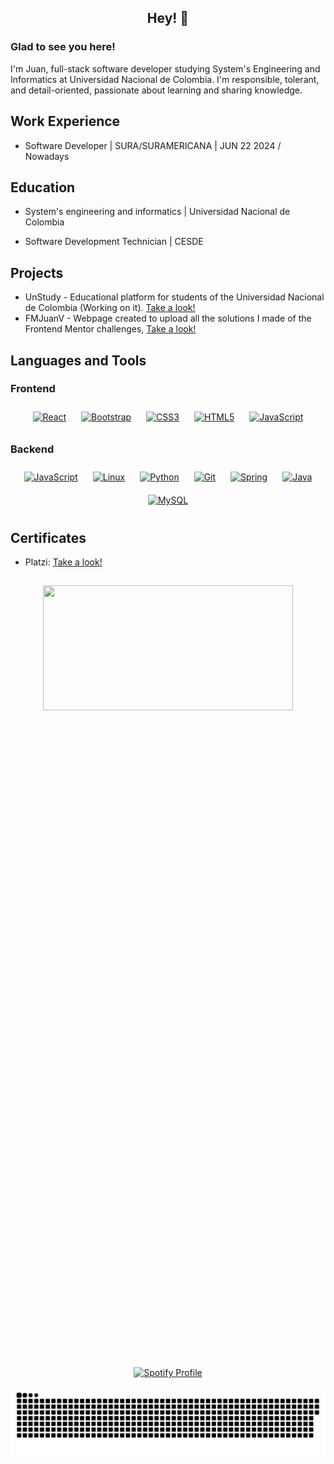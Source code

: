 ## <div align="center">Hey! 👋</div>  
  



### Glad to see you here!  
I'm Juan, full-stack software developer studying System's Engineering and Informatics at Universidad Nacional de Colombia. I'm responsible, tolerant, and detail-oriented, passionate about learning and sharing knowledge.    

## Work Experience  
- Software Developer | SURA/SURAMERICANA | JUN 22 2024 / Nowadays

## Education  
- System's engineering and informatics | Universidad Nacional de Colombia 

- Software Development Technician | CESDE

## Projects
- UnStudy - Educational platform for students of the Universidad Nacional de Colombia (Working on it). [Take a look!](https://unstudy.netlify.app/)
- FMJuanV - Webpage created to upload all the solutions I made of the Frontend Mentor challenges, [Take a look!](https://fmjuanv.netlify.app/)

 


## Languages and Tools  


### Frontend  
<div align="center">  
<a href="https://reactjs.org/" target="_blank"><img style="margin: 10px" src="https://profilinator.rishav.dev/skills-assets/react-original-wordmark.svg" alt="React" height="50" /></a>  
<a href="https://getbootstrap.com/docs/3.4/javascript/" target="_blank"><img style="margin: 10px" src="https://profilinator.rishav.dev/skills-assets/bootstrap-plain.svg" alt="Bootstrap" height="50" /></a>  
<a href="https://www.w3schools.com/css/" target="_blank"><img style="margin: 10px" src="https://profilinator.rishav.dev/skills-assets/css3-original-wordmark.svg" alt="CSS3" height="50" /></a>  
<a href="https://en.wikipedia.org/wiki/HTML5" target="_blank"><img style="margin: 10px" src="https://profilinator.rishav.dev/skills-assets/html5-original-wordmark.svg" alt="HTML5" height="50" /></a>  
<a href="https://www.javascript.com/" target="_blank"><img style="margin: 10px" src="https://profilinator.rishav.dev/skills-assets/javascript-original.svg" alt="JavaScript" height="50" /></a>  
</div>

</td><td valign="top" width="33%">



### Backend  
<div align="center">  
<a href="https://www.javascript.com/" target="_blank"><img style="margin: 10px" src="https://profilinator.rishav.dev/skills-assets/javascript-original.svg" alt="JavaScript" height="50" /></a>  
<a href="https://www.linux.org/" target="_blank"><img style="margin: 10px" src="https://profilinator.rishav.dev/skills-assets/linux-original.svg" alt="Linux" height="50" /></a>  
<a href="https://www.python.org/" target="_blank"><img style="margin: 10px" src="https://profilinator.rishav.dev/skills-assets/python-original.svg" alt="Python" height="50" /></a>  
<a href="https://github.com/" target="_blank"><img style="margin: 10px" src="https://profilinator.rishav.dev/skills-assets/git-scm-icon.svg" alt="Git" height="50" /></a>  
<a href="https://docs.spring.io/spring-framework/docs/3.0.x/reference/expressions.html#:~:text=The%20Spring%20Expression%20Language%20(SpEL,and%20basic%20string%20templating%20functionality." target="_blank"><img style="margin: 10px" src="https://profilinator.rishav.dev/skills-assets/springio-icon.svg" alt="Spring" height="50" /></a>  
<a href="https://www.java.com/" target="_blank"><img style="margin: 10px" src="https://profilinator.rishav.dev/skills-assets/java-original-wordmark.svg" alt="Java" height="50" /></a>
  <a href="https://www.mysql.com/" target="_blank"><img style="margin: 10px" src="https://profilinator.rishav.dev/skills-assets/mysql-original-wordmark.svg" alt="MySQL" height="50" /></a>  
</div>

</td>
<td valign="top" width="33%">


## Certificates  
- Platzi: [Take a look!](https://drive.google.com/drive/folders/1HLDrQTFnEyAUVLwvQQl_eY138ILmCu2x?usp=sharing)
  <br/>



##
<p align="center">
  <img width="400" height="200" src="https://github-readme-stats.vercel.app/api/top-langs/?username=JuanTobonV&size_weight=0.0005&count_weight=0.3&layout=compact&theme=vision-friendly-dark">
</p>

<br/>  


<div id="header" align="center">
  <img src="https://komarev.com/ghpvc/?username=JuanTobonV&style=for-the-badge&color=orange" alt=""/>
</div>

<div align="center" style="padding-top: 1000px">
  <a href="https://spotify-github-profile.kittinanx.com/api/view?uid=22w5aqmoynkiomrwilnzi5f2q&redirect=true">
    <img src="https://spotify-github-profile.kittinanx.com/api/view?uid=22w5aqmoynkiomrwilnzi5f2q&cover_image=true&theme=novatorem&show_offline=true&background_color=121212&interchange=false&bar_color=001eff&bar_color_cover=false" alt="Spotify Profile"/>
  </a>
</div>



<p align="center">
 <img width="1000" src="assets/github-snake.svg" alt="snake"/>
</p>

  

<br/>  


<br />
